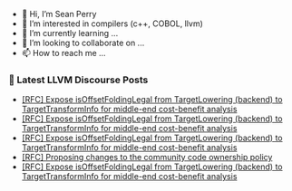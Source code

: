 - 👋 Hi, I’m Sean Perry
- 👀 I’m interested in compilers (c++, COBOL, llvm)
- 🌱 I’m currently learning ...
- 💞️ I’m looking to collaborate on ...
- 📫 How to reach me ...

<!---
s66perry/s66perry is a ✨ special ✨ repository because its `README.md` (this file) appears on your GitHub profile.
You can click the Preview link to take a look at your changes.
--->
### 📕 Latest LLVM Discourse Posts

<!-- DISCOURSE-LLVM:START -->
- [[RFC] Expose isOffsetFoldingLegal from TargetLowering &lpar;backend&rpar; to TargetTransformInfo for middle-end cost-benefit analysis](https://discourse.llvm.org/t/rfc-expose-isoffsetfoldinglegal-from-targetlowering-backend-to-targettransforminfo-for-middle-end-cost-benefit-analysis/80755#post_5)
- [[RFC] Expose isOffsetFoldingLegal from TargetLowering &lpar;backend&rpar; to TargetTransformInfo for middle-end cost-benefit analysis](https://discourse.llvm.org/t/rfc-expose-isoffsetfoldinglegal-from-targetlowering-backend-to-targettransforminfo-for-middle-end-cost-benefit-analysis/80755#post_4)
- [[RFC] Expose isOffsetFoldingLegal from TargetLowering &lpar;backend&rpar; to TargetTransformInfo for middle-end cost-benefit analysis](https://discourse.llvm.org/t/rfc-expose-isoffsetfoldinglegal-from-targetlowering-backend-to-targettransforminfo-for-middle-end-cost-benefit-analysis/80755#post_3)
- [[RFC] Proposing changes to the community code ownership policy](https://discourse.llvm.org/t/rfc-proposing-changes-to-the-community-code-ownership-policy/80714?page=2#post_31)
- [[RFC] Expose isOffsetFoldingLegal from TargetLowering &lpar;backend&rpar; to TargetTransformInfo for middle-end cost-benefit analysis](https://discourse.llvm.org/t/rfc-expose-isoffsetfoldinglegal-from-targetlowering-backend-to-targettransforminfo-for-middle-end-cost-benefit-analysis/80755#post_2)
<!-- DISCOURSE-LLVM:END -->
